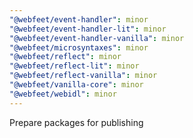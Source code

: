 ```yaml
---
"@webfeet/event-handler": minor
"@webfeet/event-handler-lit": minor
"@webfeet/event-handler-vanilla": minor
"@webfeet/microsyntaxes": minor
"@webfeet/reflect": minor
"@webfeet/reflect-lit": minor
"@webfeet/reflect-vanilla": minor
"@webfeet/vanilla-core": minor
"@webfeet/webidl": minor
---
```


Prepare packages for publishing
